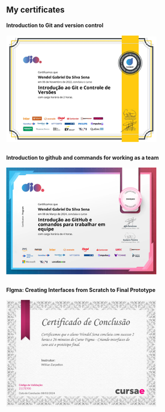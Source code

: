 ## My certificates

<div>
  <h4>Introduction to Git and version control</h4>
  <img width="400" src="GitP1Certificado_page-0001.jpg">
</div>

##

<div>
  <h4>Introduction to github and commands for working as a team</h4>
  <img width="400" src="GitP2Certificado_page-0001.jpg">
</div>

##

<div>
  <h4>FIgma: Creating Interfaces from Scratch to Final Prototype</h4>
  <img width="400" src="FigmaCertificado_page-0001.jpg">
</div>

##

